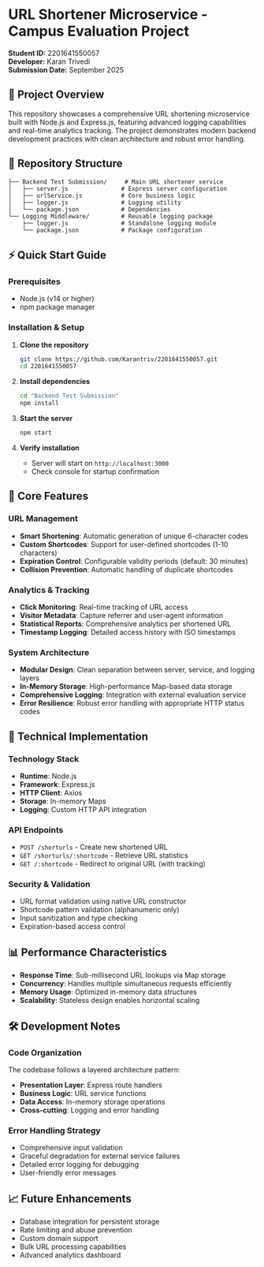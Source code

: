 # URL Shortener Microservice - Campus Evaluation Project

**Student ID:** 2201641550057  
**Developer:** Karan Trivedi  
**Submission Date:** September 2025

## 🚀 Project Overview

This repository showcases a comprehensive URL shortening microservice built with Node.js and Express.js, featuring advanced logging capabilities and real-time analytics tracking. The project demonstrates modern backend development practices with clean architecture and robust error handling.

## 📁 Repository Structure

```
├── Backend Test Submission/     # Main URL shortener service
│   ├── server.js               # Express server configuration
│   ├── urlService.js           # Core business logic
│   ├── logger.js               # Logging utility
│   └── package.json            # Dependencies
└── Logging Middleware/         # Reusable logging package
    ├── logger.js               # Standalone logging module
    └── package.json            # Package configuration
```

## ⚡ Quick Start Guide

### Prerequisites

- Node.js (v14 or higher)
- npm package manager

### Installation & Setup

1. **Clone the repository**

   ```bash
   git clone https://github.com/Karantriv/2201641550057.git
   cd 2201641550057
   ```

2. **Install dependencies**

   ```bash
   cd "Backend Test Submission"
   npm install
   ```

3. **Start the server**

   ```bash
   npm start
   ```

4. **Verify installation**
   - Server will start on `http://localhost:3000`
   - Check console for startup confirmation

## 🎯 Core Features

### URL Management

- **Smart Shortening**: Automatic generation of unique 6-character codes
- **Custom Shortcodes**: Support for user-defined shortcodes (1-10 characters)
- **Expiration Control**: Configurable validity periods (default: 30 minutes)
- **Collision Prevention**: Automatic handling of duplicate shortcodes

### Analytics & Tracking

- **Click Monitoring**: Real-time tracking of URL access
- **Visitor Metadata**: Capture referrer and user-agent information
- **Statistical Reports**: Comprehensive analytics per shortened URL
- **Timestamp Logging**: Detailed access history with ISO timestamps

### System Architecture

- **Modular Design**: Clean separation between server, service, and logging layers
- **In-Memory Storage**: High-performance Map-based data storage
- **Comprehensive Logging**: Integration with external evaluation service
- **Error Resilience**: Robust error handling with appropriate HTTP status codes

## 🔧 Technical Implementation

### Technology Stack

- **Runtime**: Node.js
- **Framework**: Express.js
- **HTTP Client**: Axios
- **Storage**: In-memory Maps
- **Logging**: Custom HTTP API integration

### API Endpoints

- `POST /shorturls` - Create new shortened URL
- `GET /shorturls/:shortcode` - Retrieve URL statistics
- `GET /:shortcode` - Redirect to original URL (with tracking)

### Security & Validation

- URL format validation using native URL constructor
- Shortcode pattern validation (alphanumeric only)
- Input sanitization and type checking
- Expiration-based access control

## 📊 Performance Characteristics

- **Response Time**: Sub-millisecond URL lookups via Map storage
- **Concurrency**: Handles multiple simultaneous requests efficiently
- **Memory Usage**: Optimized in-memory data structures
- **Scalability**: Stateless design enables horizontal scaling

## 🛠️ Development Notes

### Code Organization

The codebase follows a layered architecture pattern:

- **Presentation Layer**: Express route handlers
- **Business Logic**: URL service functions
- **Data Access**: In-memory storage operations
- **Cross-cutting**: Logging and error handling

### Error Handling Strategy

- Comprehensive input validation
- Graceful degradation for external service failures
- Detailed error logging for debugging
- User-friendly error messages

## 📈 Future Enhancements

- Database integration for persistent storage
- Rate limiting and abuse prevention
- Custom domain support
- Bulk URL processing capabilities
- Advanced analytics dashboard
